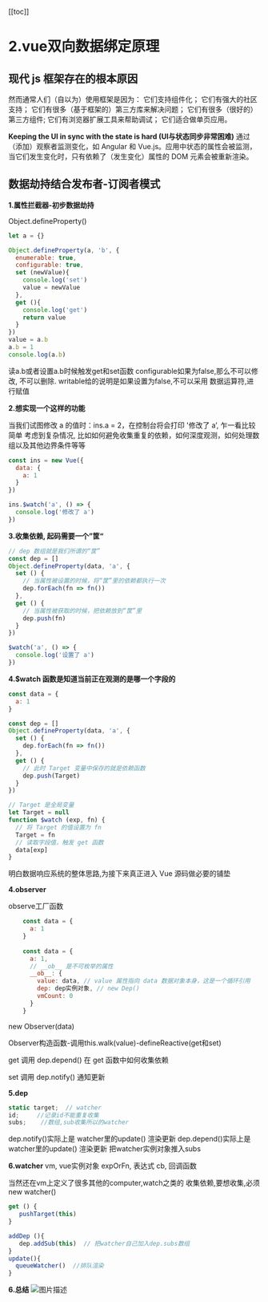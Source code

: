 [[toc]]
# 2.vue双向数据绑定原理


**现代 js 框架存在的根本原因**
-------------------

然而通常人们（自以为）使用框架是因为：
它们支持组件化；
它们有强大的社区支持；
它们有很多（基于框架的）第三方库来解决问题；
它们有很多（很好的）第三方组件;
它们有浏览器扩展工具来帮助调试；
它们适合做单页应用。

**Keeping the UI in sync with the state is hard (UI与状态同步非常困难)**
通过（添加）观察者监测变化，如 Angular 和 Vue.js。应用中状态的属性会被监测，当它们发生变化时，只有依赖了（发生变化）属性的 DOM 元素会被重新渲染。


数据劫持结合发布者-订阅者模式
---------------

**1.属性拦截器-初步数据劫持**

Object.defineProperty()

``` js
let a = {}

Object.defineProperty(a, 'b', {
  enumerable: true,
  configurable: true,
  set (newValue){
    console.log('set')
    value = newValue
  },
  get (){
    console.log('get')
    return value
  }
})
value = a.b
a.b = 1
console.log(a.b)
```

读a.b或者设置a.b时候触发get和set函数
configurable如果为false,那么不可以修改, 不可以删除.
writable给的说明是如果设置为false,不可以采用 数据运算符,进行赋值

**2.想实现一个这样的功能**

当我们试图修改 a 的值时：ins.a = 2，在控制台将会打印 '修改了 a’,
乍一看比较简单
考虑到复杂情况,
比如如何避免收集重复的依赖，如何深度观测，如何处理数组以及其他边界条件等等

``` js
const ins = new Vue({
  data: {
    a: 1
  }
})

ins.$watch('a', () => {
  console.log('修改了 a')
})
```

**3.收集依赖, 起码需要一个”筐“**

``` js
// dep 数组就是我们所谓的“筐”
const dep = []
Object.defineProperty(data, 'a', {
  set () {
    // 当属性被设置的时候，将“筐”里的依赖都执行一次
    dep.forEach(fn => fn())
  },
  get () {
    // 当属性被获取的时候，把依赖放到“筐”里
    dep.push(fn)
  }
})

$watch('a', () => {
  console.log('设置了 a')
})
```
**4.$watch 函数是知道当前正在观测的是哪一个字段的**

``` js
const data = {
  a: 1
}

const dep = []
Object.defineProperty(data, 'a', {
  set () {
    dep.forEach(fn => fn())
  },
  get () {
    // 此时 Target 变量中保存的就是依赖函数
    dep.push(Target)
  }
})

// Target 是全局变量
let Target = null
function $watch (exp, fn) {
  // 将 Target 的值设置为 fn
  Target = fn
  // 读取字段值，触发 get 函数
  data[exp]
}

``` 
明白数据响应系统的整体思路,为接下来真正进入 Vue 源码做必要的铺垫

**4.observer**

observe工厂函数
``` js
    const data = {
      a: 1
    }
    
    const data = {
      a: 1,
      // __ob__ 是不可枚举的属性
      __ob__: {
        value: data, // value 属性指向 data 数据对象本身，这是一个循环引用
        dep: dep实例对象, // new Dep()
        vmCount: 0
      }
    }
```
new Observer(data) 

Observer构造函数-调用this.walk(value)-defineReactive(get和set)

get 调用 dep.depend()  在 get 函数中如何收集依赖

set 调用 dep.notify()   通知更新


**5.dep**

``` js
static target;  // watcher
id;     //记录id不能重复收集
subs;    //数组,sub收集所以的watcher
```

dep.notify()实际上是 watcher里的update() 渲染更新
dep.depend()实际上是 watcher里的update() 渲染更新  把watcher实例对象推入subs

**6.watcher**
vm, vue实例对象
expOrFn, 表达式
cb, 回调函数

当然还在vm上定义了很多其他的computer,watch之类的
收集依赖,要想收集,必须 new watcher()
``` js
get () {
   pushTarget(this)
}

addDep (){
   dep.addSub(this)  // 把watcher自己加入dep.subs数组
}
update(){
  queueWatcher()  //排队渲染
} 
```
**6.总结**
![图片描述][1]


  [1]: https://image-static.segmentfault.com/115/842/1158420349-5b8e2aa1e0d39_articlex



